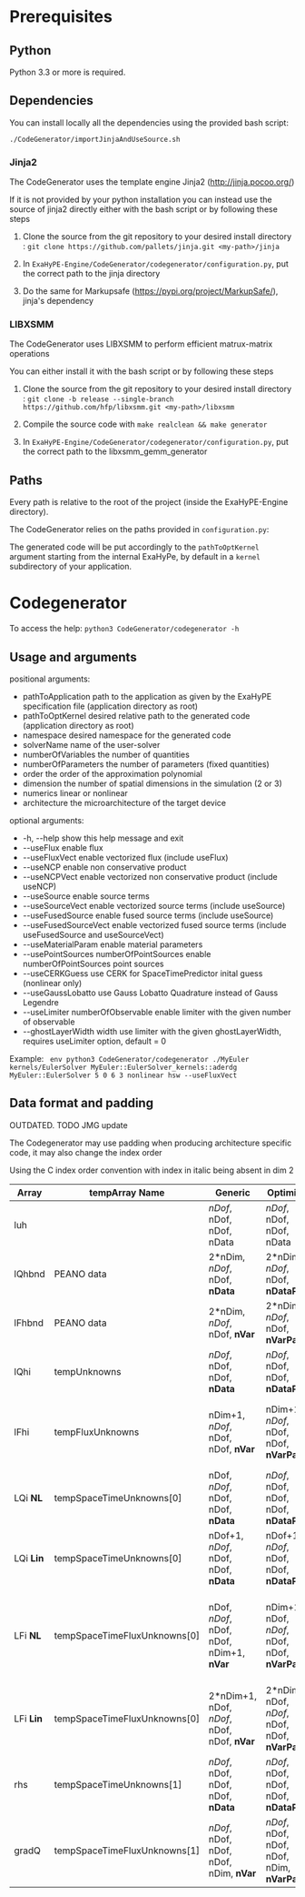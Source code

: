 Prerequisites
=============

Python
------

Python 3.3 or more is required.

Dependencies
------------

You can install locally all the dependencies using the provided bash script:

`./CodeGenerator/importJinjaAndUseSource.sh`


### Jinja2

The CodeGenerator uses the template engine Jinja2 (http://jinja.pocoo.org/)

If it is not provided by your python installation you can instead use the source 
of jinja2 directly either with the bash script or by following these steps

1) Clone the source from the git repository to your desired install directory <my-path>: 
`git clone https://github.com/pallets/jinja.git <my-path>/jinja`

2) In `ExaHyPE-Engine/CodeGenerator/codegenerator/configuration.py`, 
put the correct path to the jinja directory
		
3) Do the same for Markupsafe (https://pypi.org/project/MarkupSafe/), jinja's
dependency


### LIBXSMM

The CodeGenerator uses LIBXSMM to perform efficient matrux-matrix operations

You can either install it with the bash script or by following these steps

1) Clone the source from the git repository to your desired install directory <my-path>: 
`git clone -b release --single-branch https://github.com/hfp/libxsmm.git <my-path>/libxsmm`

2) Compile the source code with 
`make realclean && make generator`

3) In `ExaHyPE-Engine/CodeGenerator/codegenerator/configuration.py`, 
put the correct path to the libxsmm\_gemm\_generator


Paths
-----

Every path is relative to the root of the project (inside the ExaHyPE-Engine directory).

The CodeGenerator relies on the paths provided in `configuration.py`:


The generated code will be put accordingly to the `pathToOptKernel` argument 
starting from the internal ExaHyPe, by default in a `kernel` subdirectory of your 
application.


Codegenerator
=============

To access the help: `python3 CodeGenerator/codegenerator -h`

Usage and arguments
-------------------

positional arguments:
*  pathToApplication     path to the application as given by the ExaHyPE
                        specification file (application directory as root)
*  pathToOptKernel       desired relative path to the generated code
                        (application directory as root)
*  namespace             desired namespace for the generated code
*  solverName            name of the user-solver
*  numberOfVariables     the number of quantities
*  numberOfParameters    the number of parameters (fixed quantities)
*  order                 the order of the approximation polynomial
*  dimension             the number of spatial dimensions in the simulation (2
                        or 3)
*  numerics              linear or nonlinear
*  architecture          the microarchitecture of the target device

optional arguments:
*  -h, --help            show this help message and exit
*  --useFlux             enable flux
*  --useFluxVect         enable vectorized flux (include useFlux)
*  --useNCP              enable non conservative product
*  --useNCPVect          enable vectorized non conservative product (include
                        useNCP)
*  --useSource           enable source terms
*  --useSourceVect       enable vectorized source terms (include useSource)
*  --useFusedSource      enable fused source terms (include useSource)
*  --useFusedSourceVect  enable vectorized fused source terms (include
                        useFusedSource and useSourceVect)
*  --useMaterialParam    enable material parameters
*  --usePointSources numberOfPointSources
                        enable numberOfPointSources point sources
*  --useCERKGuess        use CERK for SpaceTimePredictor inital guess
                        (nonlinear only)
*  --useGaussLobatto     use Gauss Lobatto Quadrature instead of Gauss Legendre
*  --useLimiter numberOfObservable
                        enable limiter with the given number of observable
*  --ghostLayerWidth width
                        use limiter with the given ghostLayerWidth, requires
                        useLimiter option, default = 0


Example: `` env python3 CodeGenerator/codegenerator ./MyEuler kernels/EulerSolver MyEuler::EulerSolver_kernels::aderdg MyEuler::EulerSolver 5 0 6 3 nonlinear hsw --useFluxVect``


Data format and padding
-----------------------

OUTDATED. TODO JMG update

The Codegenerator may use padding when producing architecture specific code, it may also change the index order

Using the C index order convention with index in italic being absent in dim 2


| Array | tempArray Name | Generic | Optimised | Note |
| ----- | -------------- | ------- | --------- | ---- | 
| luh | | _nDof_, nDof, nDof, nData | _nDof_, nDof, nDof, nData | unchanged for compatibility purpose|
| lQhbnd | PEANO data | 2*nDim, _nDof_, nDof, **nData** | 2*nDim, _nDof_, nDof, **nDataPad** | 2*nDim face on the square/cube |
| lFhbnd | PEANO data | 2*nDim, _nDof_, nDof, **nVar** | 2*nDim, _nDof_, nDof, **nVarPad** | 2*nDim face on the square/cube |
| lQhi | tempUnknowns | _nDof_, nDof, nDof, **nData** | _nDof_, nDof, nDof, **nDataPad** | |
| lFhi | tempFluxUnknowns | nDim+1, _nDof_, nDof, nDof, **nVar** | nDim+1, _nDof_, nDof, nDof, **nVarPad** | lFhi has nDim+1 blocks == each directions + source |
| LQi **NL** | tempSpaceTimeUnknowns[0]  | nDof, _nDof_, nDof, nDof, **nData** | _nDof_, nDof, nDof, nDof, **nDataPad** | nonlinear case |
| LQi **Lin** | tempSpaceTimeUnknowns[0] | nDof+1, _nDof_, nDof, nDof, **nData** | nDof+1, _nDof_, nDof, nDof, **nDataPad** | linear case |
| LFi **NL** | tempSpaceTimeFluxUnknowns[0]  | nDof, _nDof_, nDof, nDof, nDim+1, **nVar** | nDim+1, nDof, _nDof_, nDof, nDof, **nVarPad** | nonlinear case, +1 for source. Move dimension coordinate to mimick lFhi blocks |
| LFi **Lin** | tempSpaceTimeFluxUnknowns[0] | 2*nDim+1, nDof, _nDof_, nDof, nDof, **nVar** | 2*nDim+1, nDof, _nDof_, nDof, nDof, **nVarPad** | linear case, +1 for source. |
| rhs | tempSpaceTimeUnknowns[1] | _nDof_, nDof, nDof, nDof, **nData** | _nDof_, nDof, nDof, nDof, **nDataPad** | nonlinear case |
| gradQ | tempSpaceTimeFluxUnknowns[1] | _nDof_, nDof, nDof, nDof, nDim, **nVar** | _nDof_, nDof, nDof, nDof, nDim, **nVarPad** | Not used if no NCP |
